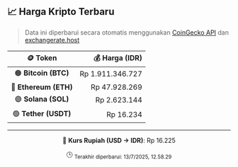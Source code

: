 

<!-- HARGA_KRIPTO -->
## 📈 Harga Kripto Terbaru

> Data ini diperbarui secara otomatis menggunakan [CoinGecko API](https://www.coingecko.com/) dan [exchangerate.host](https://exchangerate.host/)

<div align="center">

| 🪙 Token | 💰 Harga (IDR) |
|:------:|---------------:|
| 🟠 **Bitcoin (BTC)**   | Rp 1.911.346.727 |
| 🔵 **Ethereum (ETH)**  | Rp 47.928.269 |
| 🟣 **Solana (SOL)**    | Rp 2.623.144 |
| 🟢 **Tether (USDT)**   | Rp 16.234 |

---

💱 **Kurs Rupiah (USD → IDR)**: Rp 16.225

🕒 <sub>Terakhir diperbarui: 13/7/2025, 12.58.29</sub>

</div>
<!-- /HARGA_KRIPTO -->